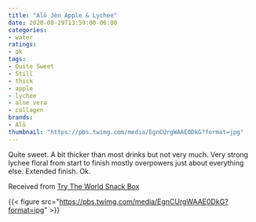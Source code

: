 ```yaml
---
title: "Alō Jèn Apple & Lychee"
date: 2020-08-29T13:59:00-06:00
categories:
- water
ratings:
- ok
tags:
- Quite Sweet
- Still
- thick
- apple
- lychee
- aloe vera
- collagen
brands:
- Alō
thumbnail: "https://pbs.twimg.com/media/EgnCUrgWAAE0DkG?format=jpg"
---
```

Quite sweet. A bit thicker than most drinks but not very much. Very strong lychee floral from start to finish mostly overpowers just about everything else. Extended finish. Ok.

Received from [Try The World Snack Box](https://trytheworld.com)

{{< figure src="https://pbs.twimg.com/media/EgnCUrgWAAE0DkG?format=jpg" >}}
